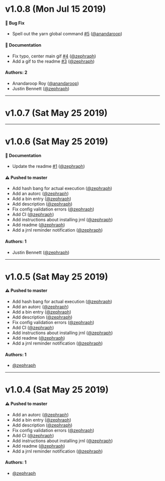 # v1.0.8 (Mon Jul 15 2019)

#### 🐛  Bug Fix

- Spell out the yarn global command [#5](https://github.com/zephraph/jrnl-reminder/pull/5) ([@anandaroop](https://github.com/anandaroop))

#### 📝  Documentation

- Fix typo, center main gif [#4](https://github.com/zephraph/jrnl-reminder/pull/4) ([@zephraph](https://github.com/zephraph))
- Add a gif to the readme [#3](https://github.com/zephraph/jrnl-reminder/pull/3) ([@zephraph](https://github.com/zephraph))

#### Authors: 2

- Anandaroop Roy ([@anandaroop](https://github.com/anandaroop))
- Justin Bennett ([@zephraph](https://github.com/zephraph))

---

# v1.0.7 (Sat May 25 2019)



---

# v1.0.6 (Sat May 25 2019)

#### 📝  Documentation

- Update the readme [#1](https://github.com/zephraph/jrnl-reminder/pull/1) ([@zephraph](https://github.com/zephraph))

#### ⚠️  Pushed to master

- Add hash bang for actual execution  ([@zephraph](https://github.com/zephraph))
- Add an autorc  ([@zephraph](https://github.com/zephraph))
- Add a bin entry  ([@zephraph](https://github.com/zephraph))
- Add description  ([@zephraph](https://github.com/zephraph))
- Fix config validation errors  ([@zephraph](https://github.com/zephraph))
- Add CI  ([@zephraph](https://github.com/zephraph))
- Add instructions about installing jrnl  ([@zephraph](https://github.com/zephraph))
- Add readme  ([@zephraph](https://github.com/zephraph))
- Add a jrnl reminder notification  ([@zephraph](https://github.com/zephraph))

#### Authors: 1

- Justin Bennett ([@zephraph](https://github.com/zephraph))

---

# v1.0.5 (Sat May 25 2019)

#### ⚠️  Pushed to master

- Add hash bang for actual execution  ([@zephraph](https://github.com/zephraph))
- Add an autorc  ([@zephraph](https://github.com/zephraph))
- Add a bin entry  ([@zephraph](https://github.com/zephraph))
- Add description  ([@zephraph](https://github.com/zephraph))
- Fix config validation errors  ([@zephraph](https://github.com/zephraph))
- Add CI  ([@zephraph](https://github.com/zephraph))
- Add instructions about installing jrnl  ([@zephraph](https://github.com/zephraph))
- Add readme  ([@zephraph](https://github.com/zephraph))
- Add a jrnl reminder notification  ([@zephraph](https://github.com/zephraph))

#### Authors: 1

- [@zephraph](https://github.com/zephraph)

---

# v1.0.4 (Sat May 25 2019)

#### ⚠️  Pushed to master

- Add an autorc  ([@zephraph](https://github.com/zephraph))
- Add a bin entry  ([@zephraph](https://github.com/zephraph))
- Add description  ([@zephraph](https://github.com/zephraph))
- Fix config validation errors  ([@zephraph](https://github.com/zephraph))
- Add CI  ([@zephraph](https://github.com/zephraph))
- Add instructions about installing jrnl  ([@zephraph](https://github.com/zephraph))
- Add readme  ([@zephraph](https://github.com/zephraph))
- Add a jrnl reminder notification  ([@zephraph](https://github.com/zephraph))

#### Authors: 1

- [@zephraph](https://github.com/zephraph)